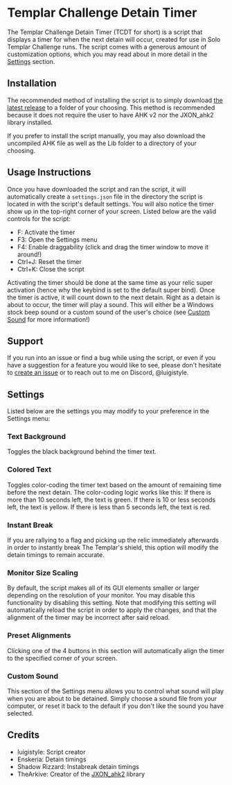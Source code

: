# Templar Challenge Detain Timer
The Templar Challenge Detain Timer (TCDT for short) is a script that displays a timer for when the next detain will occur, created for use in Solo Templar Challenge runs. The script comes with a generous amount of customization options, which you may read about in more detail in the [Settings](#settings) section.

## Installation
The recommended method of installing the script is to simply download [the latest release](https://github.com/luigistyle/Templar-Challenge-Detain-Timer/releases/latest) to a folder of your choosing. This method is recommended because it does not require the user to have AHK v2 nor the JXON_ahk2 library installed.

If you prefer to install the script manually, you may also download the uncompiled AHK file as well as the Lib folder to a directory of your choosing.

## Usage Instructions
Once you have downloaded the script and ran the script, it will automatically create a `settings.json` file in the directory the script is located in with the script's default settings. You will also notice the timer show up in the top-right corner of your screen. Listed below are the valid controls for the script:

- F: Activate the timer
- F3: Open the Settings menu
- F4: Enable draggability (click and drag the timer window to move it around!)
- Ctrl+J: Reset the timer
- Ctrl+K: Close the script

Activating the timer should be done at the same time as your relic super activation (hence why the keybind is set to the default super bind). Once the timer is active, it will count down to the next detain. Right as a detain is about to occur, the timer will play a sound. This will either be a Windows stock beep sound or a custom sound of the user's choice (see [Custom Sound](#custom-sound) for more information!)

## Support
If you run into an issue or find a bug while using the script, or even if you have a suggestion for a feature you would like to see, please don't hesitate to [create an issue](https://github.com/luigistyle/Templar-Challenge-Detain-Timer/issues/new/choose) or to reach out to me on Discord, @luigistyle.

## Settings
Listed below are the settings you may modify to your preference in the Settings menu:

### Text Background
Toggles the black background behind the timer text.

### Colored Text
Toggles color-coding the timer text based on the amount of remaining time before the next detain. The color-coding logic works like this:
If there is more than 10 seconds left, the text is green.
If there is 10 or less seconds left, the text is yellow.
If there is less than 5 seconds left, the text is red.

### Instant Break
If you are rallying to a flag and picking up the relic immediately afterwards in order to instantly break The Templar's shield, this option will modify the detain timings to remain accurate.

### Monitor Size Scaling
By default, the script makes all of its GUI elements smaller or larger depending on the resolution of your monitor. You may disable this functionality by disabling this setting. 
Note that modifying this setting will automatically reload the script in order to apply the changes, and that the alignment of the timer may be incorrect after said reload.

### Preset Alignments
Clicking one of the 4 buttons in this section will automatically align the timer to the specified corner of your screen.

### Custom Sound
This section of the Settings menu allows you to control what sound will play when you are about to be detained. Simply choose a sound file from your computer, or reset it back to the default if you don't like the sound you have selected.

## Credits
- luigistyle: Script creator
- Enskeria: Detain timings
- Shadow Rizzard: Instabreak detain timings
- TheArkive: Creator of the [JXON_ahk2](https://github.com/TheArkive/JXON_ahk2) library